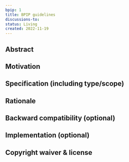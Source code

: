 ```yaml
---
bpip: 1
title: BPIP guidelines
discussions-to: 
status: Living
created: 2022-11-19
---
```


## Abstract
## Motivation
## Specification (including type/scope)
## Rationale
## Backward compatibility (optional)
## Implementation (optional)
## Copyright waiver & license
